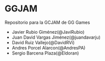 GGJAM
=====

Repositorio para la GCJAM de GG Games
<ul>
<li>Javier Rubio Giménez(@JaviRubio)</li>
<li>Juan David Vargas Jiménez(@juandavarju)</li>
<li>David Ruiz Vallejo(@DavidRVi)</li>
<li>Andres Porcel Alarcon(@AndresPA)</li>
<li>Sergio Barcena Plaza(@Eldoran)</li>
</ul>
